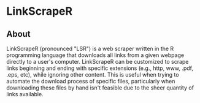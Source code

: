 # LinkScrapeR

## About

LinkScrapeR (pronounced "LSR") is a web scraper written in the R programming language that downloads all links from a given webpage directly to a user's computer.  LinkScrapeR can be customized to scrape links beginning and ending with specific extensions (e.g., http, www, .pdf, .eps, etc), while ignoring other content.  This is useful when trying to automate the download process of specific files, particularly when downloading these files by hand isn't feasible due to the sheer quantity of links available.